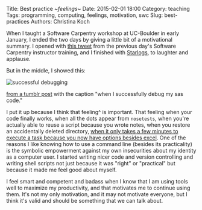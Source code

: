 Title: Best practice ~*feelings*~
Date: 2015-02-01 18:00
Category: teaching
Tags: programming, computing, feelings, motivation, swc
Slug: best-practices
Authors: Christina Koch

When I taught a Software Carpentry workshop at UC-Boulder in early January, I ended the two days by giving a little bit of a motivational summary.  I opened with [this tweet](https://twitter.com/sarahmhird/status/552534138906234882) from the previous day's Software Carpentry instructor training, and I finished with  [Starlogs](http://starlogs.net/), to laughter and applause.  

But in the middle, I showed this: 

![successful debugging](
http://gifrific.com/wp-content/uploads/2012/10/Billy-Madison-I-am-the-smartest-man-alive.gif)

[from a tumblr post](http://whatshouldwecallgradschool.tumblr.com/post/98911397272/when-i-successfully-debug-my-sas-code) with the caption "when I successfully debug my sas code."  

I put it up because I think that feeling^ is important.  That feeling when your code finally works, when all the dots appear from `nosetests`, when you're actually able to reuse a script because you wrote notes, when you restore an accidentally deleted directory, [when it only takes a few minutes to execute a task because you now have options besides excel](http://christinalk.github.io/blog/practice-what-you-preach.html).  One of the reasons I like knowing how to use a command line (besides its practicality) is the symbolic empowerment against my own insecurities about my identity as a computer user.  I started writing nicer code and version controlling and writing shell scripts not just because it was "right" or "practical" but because it made me feel good about myself.  

I feel smart and competent and badass when I know that I am using tools well to maximize my productivity, and that motivates me to continue using them.  It's not my only motivation, and it may not motivate everyone, but I think it's valid and should be something that we can talk about.  